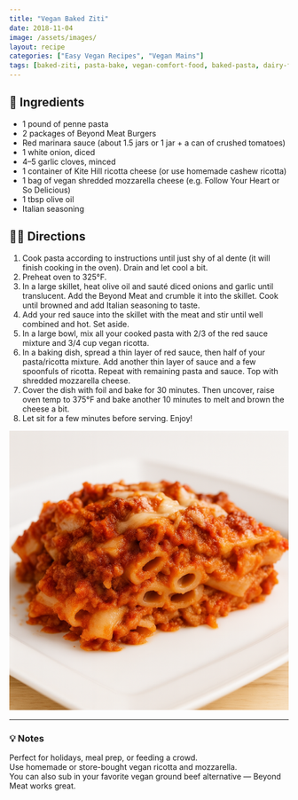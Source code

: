 ```yaml
---
title: "Vegan Baked Ziti"
date: 2018-11-04
image: /assets/images/
layout: recipe
categories: ["Easy Vegan Recipes", "Vegan Mains"]
tags: [baked-ziti, pasta-bake, vegan-comfort-food, baked-pasta, dairy-free, beyond-meat]
---
```


## 🧾 Ingredients

- 1 pound of penne pasta
- 2 packages of Beyond Meat Burgers
- Red marinara sauce (about 1.5 jars or 1 jar + a can of crushed tomatoes)
- 1 white onion, diced
- 4–5 garlic cloves, minced
- 1 container of Kite Hill ricotta cheese (or use homemade cashew ricotta)
- 1 bag of vegan shredded mozzarella cheese (e.g. Follow Your Heart or So Delicious)
- 1 tbsp olive oil
- Italian seasoning

## 👩‍🍳 Directions

1. Cook pasta according to instructions until just shy of al dente (it will finish cooking in the oven). Drain and let cool a bit.
2. Preheat oven to 325°F.
3. In a large skillet, heat olive oil and sauté diced onions and garlic until translucent. Add the Beyond Meat and crumble it into the skillet. Cook until browned and add Italian seasoning to taste.
4. Add your red sauce into the skillet with the meat and stir until well combined and hot. Set aside.
5. In a large bowl, mix all your cooked pasta with 2/3 of the red sauce mixture and 3/4 cup vegan ricotta.
6. In a baking dish, spread a thin layer of red sauce, then half of your pasta/ricotta mixture. Add another thin layer of sauce and a few spoonfuls of ricotta. Repeat with remaining pasta and sauce. Top with shredded mozzarella cheese.
7. Cover the dish with foil and bake for 30 minutes. Then uncover, raise oven temp to 375°F and bake another 10 minutes to melt and brown the cheese a bit.
8. Let sit for a few minutes before serving. Enjoy!

![Vegan Baked Ziti](/assets/images/vegan-baked-ziti.png)

---

### 💡 Notes
 
Perfect for holidays, meal prep, or feeding a crowd.  
Use homemade or store-bought vegan ricotta and mozzarella.  
You can also sub in your favorite vegan ground beef alternative — Beyond Meat works great.
